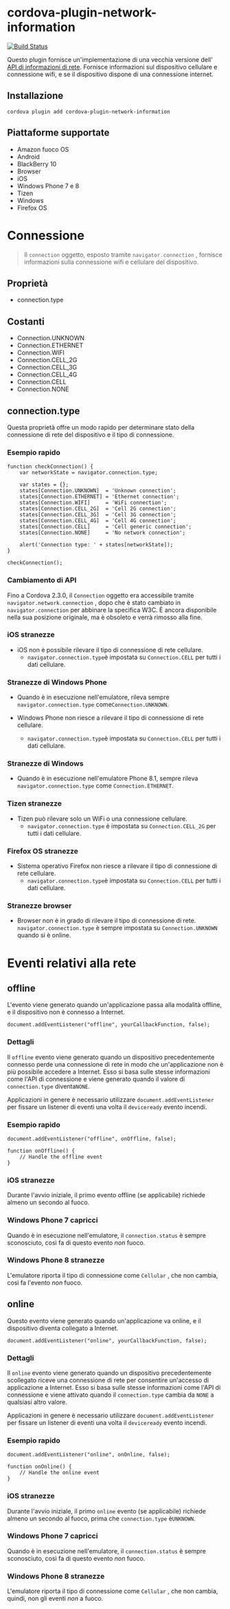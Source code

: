 <!--
# license: Licensed to the Apache Software Foundation (ASF) under one
#         or more contributor license agreements.  See the NOTICE file
#         distributed with this work for additional information
#         regarding copyright ownership.  The ASF licenses this file
#         to you under the Apache License, Version 2.0 (the
#         "License"); you may not use this file except in compliance
#         with the License.  You may obtain a copy of the License at
#
#           http://www.apache.org/licenses/LICENSE-2.0
#
#         Unless required by applicable law or agreed to in writing,
#         software distributed under the License is distributed on an
#         "AS IS" BASIS, WITHOUT WARRANTIES OR CONDITIONS OF ANY
#         KIND, either express or implied.  See the License for the
#         specific language governing permissions and limitations
#         under the License.
-->

# cordova-plugin-network-information

[![Build Status](https://travis-ci.org/apache/cordova-plugin-network-information.svg)](https://travis-ci.org/apache/cordova-plugin-network-information)

Questo plugin fornisce un'implementazione di una vecchia versione
dell' [API di informazioni di rete](http://www.w3.org/TR/2011/WD-netinfo-api-20110607/). Fornisce informazioni sul
dispositivo cellulare e connessione wifi, e se il dispositivo dispone di una connessione internet.

## Installazione

    cordova plugin add cordova-plugin-network-information

## Piattaforme supportate

* Amazon fuoco OS
* Android
* BlackBerry 10
* Browser
* iOS
* Windows Phone 7 e 8
* Tizen
* Windows
* Firefox OS

# Connessione

> Il `connection` oggetto, esposto tramite `navigator.connection` , fornisce informazioni sulla connessione wifi e cellulare del dispositivo.

## Proprietà

* connection.type

## Costanti

* Connection.UNKNOWN
* Connection.ETHERNET
* Connection.WIFI
* Connection.CELL_2G
* Connection.CELL_3G
* Connection.CELL_4G
* Connection.CELL
* Connection.NONE

## connection.type

Questa proprietà offre un modo rapido per determinare stato della connessione di rete del dispositivo e il tipo di
connessione.

### Esempio rapido

    function checkConnection() {
        var networkState = navigator.connection.type;
    
        var states = {};
        states[Connection.UNKNOWN]  = 'Unknown connection';
        states[Connection.ETHERNET] = 'Ethernet connection';
        states[Connection.WIFI]     = 'WiFi connection';
        states[Connection.CELL_2G]  = 'Cell 2G connection';
        states[Connection.CELL_3G]  = 'Cell 3G connection';
        states[Connection.CELL_4G]  = 'Cell 4G connection';
        states[Connection.CELL]     = 'Cell generic connection';
        states[Connection.NONE]     = 'No network connection';
    
        alert('Connection type: ' + states[networkState]);
    }
    
    checkConnection();

### Cambiamento di API

Fino a Cordova 2.3.0, il `Connection` oggetto era accessibile tramite `navigator.network.connection` , dopo che è stato
cambiato in `navigator.connection` per abbinare la specifica W3C. È ancora disponibile nella sua posizione originale, ma
è obsoleto e verrà rimosso alla fine.

### iOS stranezze

* iOS non è possibile rilevare il tipo di connessione di rete cellulare.
    * `navigator.connection.type`è impostata su `Connection.CELL` per tutti i dati cellulare.

### Stranezze di Windows Phone

* Quando è in esecuzione nell'emulatore, rileva sempre `navigator.connection.type` come`Connection.UNKNOWN`.

* Windows Phone non riesce a rilevare il tipo di connessione di rete cellulare.

    * `navigator.connection.type`è impostata su `Connection.CELL` per tutti i dati cellulare.

### Stranezze di Windows

* Quando è in esecuzione nell'emulatore Phone 8.1, sempre rileva `navigator.connection.type` come `Connection.ETHERNET`.

### Tizen stranezze

* Tizen può rilevare solo un WiFi o una connessione cellulare.
    * `navigator.connection.type` è impostata su `Connection.CELL_2G` per tutti i dati cellulare.

### Firefox OS stranezze

* Sistema operativo Firefox non riesce a rilevare il tipo di connessione di rete cellulare.
    * `navigator.connection.type`è impostata su `Connection.CELL` per tutti i dati cellulare.

### Stranezze browser

* Browser non è in grado di rilevare il tipo di connessione di rete. `navigator.connection.type` è sempre impostata
  su `Connection.UNKNOWN` quando si è online.

# Eventi relativi alla rete

## offline

L'evento viene generato quando un'applicazione passa alla modalità offline, e il dispositivo non è connesso a Internet.

    document.addEventListener("offline", yourCallbackFunction, false);

### Dettagli

Il `offline` evento viene generato quando un dispositivo precedentemente connesso perde una connessione di rete in modo
che un'applicazione non è più possibile accedere a Internet. Esso si basa sulle stesse informazioni come l'API di
connessione e viene generato quando il valore di `connection.type` diventa`NONE`.

Applicazioni in genere è necessario utilizzare `document.addEventListener` per fissare un listener di eventi una volta
il `deviceready` evento incendi.

### Esempio rapido

    document.addEventListener("offline", onOffline, false);
    
    function onOffline() {
        // Handle the offline event
    }

### iOS stranezze

Durante l'avvio iniziale, il primo evento offline (se applicabile) richiede almeno un secondo al fuoco.

### Windows Phone 7 capricci

Quando è in esecuzione nell'emulatore, il `connection.status` è sempre sconosciuto, così fa di questo evento *non*
fuoco.

### Windows Phone 8 stranezze

L'emulatore riporta il tipo di connessione come `Cellular` , che non cambia, così fa l'evento *non* fuoco.

## online

Questo evento viene generato quando un'applicazione va online, e il dispositivo diventa collegato a Internet.

    document.addEventListener("online", yourCallbackFunction, false);

### Dettagli

Il `online` evento viene generato quando un dispositivo precedentemente scollegato riceve una connessione di rete per
consentire un'accesso di applicazione a Internet. Esso si basa sulle stesse informazioni come l'API di connessione e
viene attivato quando il `connection.type` cambia da `NONE` a qualsiasi altro valore.

Applicazioni in genere è necessario utilizzare `document.addEventListener` per fissare un listener di eventi una volta
il `deviceready` evento incendi.

### Esempio rapido

    document.addEventListener("online", onOnline, false);
    
    function onOnline() {
        // Handle the online event
    }

### iOS stranezze

Durante l'avvio iniziale, il primo `online` evento (se applicabile) richiede almeno un secondo al fuoco, prima
che `connection.type` è`UNKNOWN`.

### Windows Phone 7 capricci

Quando è in esecuzione nell'emulatore, il `connection.status` è sempre sconosciuto, così fa di questo evento *non*
fuoco.

### Windows Phone 8 stranezze

L'emulatore riporta il tipo di connessione come `Cellular` , che non cambia, quindi, non gli eventi *non* a fuoco.